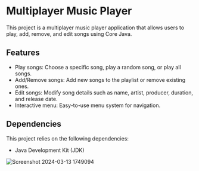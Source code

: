# Multiplayer Music Player

This project is a multiplayer music player application that allows users to play, add, remove, and edit songs using Core Java.

## Features

- Play songs: Choose a specific song, play a random song, or play all songs.
- Add/Remove songs: Add new songs to the playlist or remove existing ones.
- Edit songs: Modify song details such as name, artist, producer, duration, and release date.
- Interactive menu: Easy-to-use menu system for navigation.

## Dependencies

This project relies on the following dependencies:

- Java Development Kit (JDK)


![Screenshot 2024-03-13 1749094](https://github.com/RohanE2/Multiplayer-Core-Java/assets/126950654/562e3d6e-b28e-45aa-bac4-03731658f1af)
